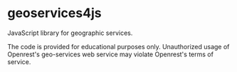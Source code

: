 geoservices4js
==============

JavaScript library for geographic services.

The code is provided for educational purposes only. Unauthorized usage of Openrest's geo-services web service may violate Openrest's terms of service.